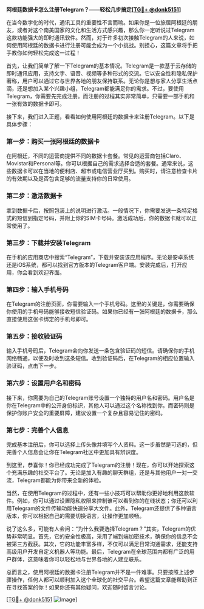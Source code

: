 **阿根廷数据卡怎么注册Telegram？——轻松几步搞定[[TG💪+ @donk5151](https://t.me/s/donk5151)]**

在当今数字化的时代，通讯工具的重要性不言而喻。如果你是一位旅居阿根廷的朋友，或者对这个南美国家的文化和生活方式感兴趣，那么你一定听说过Telegram这款功能强大的即时通讯软件。然而，对于许多初次接触Telegram的人来说，如何使用阿根廷的数据卡进行注册可能会成为一个小挑战。别担心，这篇文章将手把手教你如何轻松完成这一过程！

首先，让我们简单了解一下Telegram的基本情况。Telegram是一款基于云存储的即时通讯应用，支持文字、语音、视频等多种形式的交流。它以安全性和隐私保护著称，用户可以通过它与世界各地的朋友保持联系。无论你是想与家人分享生活点滴，还是想加入某个兴趣小组，Telegram都能满足你的需求。不过，要使用Telegram，你需要先完成注册。而注册的过程其实非常简单，只需要一部手机和一张有效的数据卡即可。

接下来，我们进入正题，看看如何使用阿根廷的数据卡来注册Telegram。以下是具体步骤：

### **第一步：购买一张阿根廷的数据卡**
在阿根廷，不同的运营商提供不同的数据卡套餐。常见的运营商包括Claro、Movistar和Personal等。你可以根据自己的需求选择合适的套餐。通常来说，这些数据卡可以在当地的便利店、超市或电信营业厅买到。购买时，请注意检查卡片的有效期以及是否包含足够的流量支持你的日常使用。

### **第二步：激活数据卡**
拿到数据卡后，按照包装上的说明进行激活。一般情况下，你需要发送一条特定格式的短信到指定号码，并附上你的SIM卡号码。激活成功后，你的数据卡就可以正常使用了。

### **第三步：下载并安装Telegram**
在手机的应用商店中搜索“Telegram”，下载并安装该应用程序。无论是安卓系统还是iOS系统，都可以找到官方版本的Telegram客户端。安装完成后，打开应用，你会看到欢迎界面。

### **第四步：输入手机号码**
在Telegram的注册页面，你需要输入一个手机号码。这里的关键是，你需要确保你使用的手机号码能够接收短信验证码。如果你已经有一张阿根廷的数据卡，那么直接使用这张卡绑定的手机号即可。

### **第五步：接收验证码**
输入手机号码后，Telegram会向你发送一条包含验证码的短信。请确保你的手机网络畅通，以便及时收到这条短信。收到验证码后，在Telegram的相应位置输入验证码，点击下一步。

### **第六步：设置用户名和密码**
接下来，你需要为自己的Telegram账号设置一个独特的用户名和密码。用户名是你在Telegram中的公开身份标识，其他人可以通过这个名称找到你。而密码则是保护你账户安全的重要屏障，建议设置一个复杂且容易记住的密码。

### **第七步：完善个人信息**
完成基本注册后，你可以选择上传头像并填写个人资料。这一步虽然是可选的，但完善个人信息会让你在Telegram社区中更加具有辨识度。

到这里，恭喜你！你已经成功完成了Telegram的注册！现在，你可以开始探索这个充满乐趣的社交平台了。无论是加入有趣的聊天群组，还是与其他用户一对一交流，Telegram都能为你带来全新的体验。

当然，在使用Telegram的过程中，还有一些小技巧可以帮助你更好地利用这款软件。例如，你可以通过设置隐私权限来控制谁可以看到你的在线状态；你还可以利用Telegram的文件传输功能快速分享大文件。此外，Telegram还提供了多种语言版本，你可以根据自己的需要切换语言，让操作更加顺畅。

说了这么多，可能有人会问：“为什么我要选择Telegram？”其实，Telegram的优势非常明显。首先，它的安全性极高，采用了端到端加密技术，确保你的信息不会被第三方截获。其次，它的功能丰富多样，不仅可以满足日常沟通需求，还能支持高级用户开发自定义机器人等功能。最后，Telegram在全球范围内都有广泛的用户群体，这意味着你可以轻松地与世界各地的人建立联系。

总而言之，使用阿根廷的数据卡注册Telegram并不是一件难事。只要按照上述步骤操作，任何人都可以顺利加入这个全球化的社交平台。希望这篇文章能帮助到正在寻找答案的你！如果你还有其他疑问，欢迎随时留言讨论。

[[TG💪+ @donk5151](https://t.me/s/donk5151) ![Image](https://i.postimg.cc/rwNCRYN7/Snipaste-2025-04-30-17-27-05.png)]